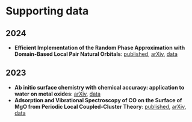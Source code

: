# Supporting data

## 2024
  - **Efficient Implementation of the Random Phase Approximation with Domain-Based Local Pair Natural Orbitals**: [published](https://pubs.acs.org/doi/full/10.1021/acs.jctc.4c01540), [arXiv](https://arxiv.org/abs/2411.07352), [data](https://github.com/hongzhouye/supporting_data/tree/main/2024/DLPNO_RPA)

## 2023
  - **Ab initio surface chemistry with chemical accuracy: application to water on metal oxides**: [arXiv](https://arxiv.org/abs/2309.14640), [data](https://github.com/hongzhouye/supporting_data/tree/main/2023/arXiv%3A2309.14640)
  - **Adsorption and Vibrational Spectroscopy of CO on the Surface of MgO from Periodic Local Coupled-Cluster Theory**: [published](https://doi.org/10.1039/D4FD00041B), [arXiv](https://arxiv.org/abs/2309.14651), [data](https://github.com/hongzhouye/supporting_data/tree/main/2023/arXiv%3A2309.14651)
